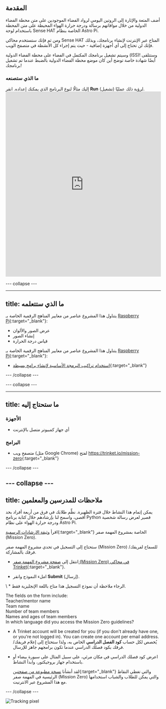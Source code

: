 ## المقدمة

أضف المتعة والإثارة إلى الروتين اليومي لرواد الفضاء الموجودين على متن محطة الفضاء الدولية من خلال موافاتهم برسالة ودرجة حرارة الهواء المحيطة على متن المحطة باستخدام لوحة Sense HAT الخاصة بنظام Astro Pi.

ومن ثم فإنك ستستخدم محاكي Sense HAT المتاح عبر الإنترنت لإنشاء برنامجك، وبذلك فإنك لن تحتاج إلى أي أجهزة إضافية - حيث يتم إجراء كل الأنشطة في متصفح الويب.

وسيتم تشغيل برنامجك المكتمل في الفضاء على محطة الفضاء الدولية (ISS)! وستتلقى أيضًا شهادة خاصة توضح أين كان موضع محطة الفضاء الدولية بالضبط عندما تم تشغيل برنامجك!

### ما الذي ستصنعه

إليك مثالًا لنوع البرنامج الذي يمكنك إعداده. انقر **Run** (تشغيل) لرؤية ذلك عمليًا. <iframe src="https://trinket.io/embed/python/b92d76c0f3?outputOnly=true&runOption=run&start=result" width="100%" height="600" frameborder="0" marginwidth="0" marginheight="0" allowfullscreen mark="crwd-mark"></iframe> 

\--- collapse \---

* * *

## title: ما الذي ستتعلمه

يتناول هذا المشروع عناصر من معايير المناهج الرقمية الخاصة بـ [Raspberry Pi](http://rpf.io/curriculum){:target="_blank"}:

+ عرض الصور والألوان
+ إنشاء الصور
+ قياس درجة الحرارة

يتناول هذا المشروع عناصر من معايير المناهج الرقمية الخاصة بـ [Raspberry Pi](http://rpf.io/curriculum){:target="_blank"}:

+ [استخدام تراكيب البرمجة الأساسية لإنشاء برامج بسيطة](https://curriculum.raspberrypi.org/programming/creator/){:target="_blank"}

\--- /collapse \---

\--- collapse \---

* * *

## title: ما ستحتاج إليه

### الأجهزة

+ أي جهاز كمبيوتر متصل بالإنترنت

### البرامج

+ متصفح ويب (مثل Google Chrome) لفتح <https://trinket.io/mission-zero>{:target="_blank"}

\--- /collapse \---

## \--- collapse \---

## title: ملاحظات للمدرسين والمعلمين

يمكن إتمام هذا النشاط خلال فترة الظهيرة. نظِّم طلابك في فرق من أربعة أفراد بحد أقصى، واسمح لنا بإرشادهم خلال كتابة برنامج Python قصير لعرض رسالة شخصية ودرجة حرارة الهواء على نظام Astro Pi.

اقرأ [وثيقة الإرشادات الرسمية](https://astro-pi.org/wp-content/uploads/2018/09/Astro_Pi_Mission_Zero_Guidelines_2018_19_V12_pages.pdf){:target="_blank"} الخاصة بمشروع المهمة صفر (Mission Zero).

ستحتاج إلى التسجيل في تحدي مشروع المهمة صفر (Mission Zero) للسماح لفريقك/فرقك بالمشاركة.

+ انتقل إلى [صفحة مشروع المهمة صفر (Mission Zero) في محاكي Trinket](https://trinket.io/mission-zero/register){:target="_blank"}.

+ املء النموذج وانقر **Submit** (إرسال).

\ * الرجاء ملاحظة أن نموذج التسجيل هذا متاح باللغة الإنجليزية فقط.

The fields on the form include:  
Teacher/mentor name  
Team name  
Number of team members  
Names and ages of team members  
In which language did you access the Mission Zero guidelines?

+ A Trinket account will be created for you (if you don't already have one, or you're not logged in). You can create one account per email address. يُخصص لكل حساب **كود الفصل الدراسي** الخاص به، ولذا ستحتاج إلى إعلام فريقك/فرقك بكود فصلك الدراسي عندما تكون برامجهم جاهز للإرسال.

+ اعرض كود فصلك الدراسي في مكان مرئي، على سبيل المثال على سبورة بيضاء أو باستخدام جهاز بروجيكتور، وابدأ النشاط.
    
    لقد أنشأنا [نسخة مطبوعة من صفحتين](https://astro-pi.org/astro_pi_mission_zero_project_print_out_v10_print/){:target="_blank"} والتي تغطي النقاط الرئيسية في المهمة صفر (Mission Zero) والتي يمكن للطلاب والشباب استخدامها مع هذا المشروع عبر الانترنيت.

\--- /collapse \---

![Tracking pixel](https://code.org/api/hour/begin_raspberrypi_astropi.png)